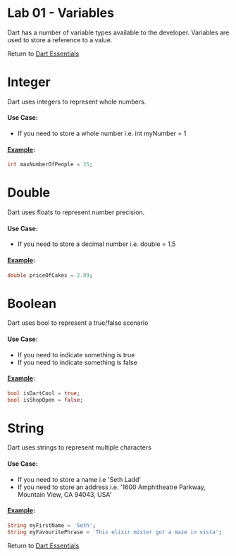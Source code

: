 # Lab 01 - Variables

Dart has a number of variable types available to the developer.
Variables are used to store a reference to a value.

Return to [Dart Essentials](https://github.com/rosera/flutter_workshop/tree/main/dart)

# Integer 

Dart uses integers to represent whole numbers.

#### Use Case:

* If you need to store a whole number i.e. int myNumber = 1

#### [Example](https://github.com/rosera/flutter_workshop/blob/main/dart/lab01/solutions/hello-integer.dart): 
```dart
int maxNumberOfPeople = 35;
```

# Double 

Dart uses floats to represent number precision.

#### Use Case:

* If you need to store a decimal number i.e. double = 1.5 

#### [Example](https://github.com/rosera/flutter_workshop/blob/main/dart/lab01/solutions/hello-double.dart): 
```dart
double priceOfCakes = 2.99;
```

# Boolean 

Dart uses bool to represent a true/false scenario

#### Use Case:

* If you need to indicate something is true 
* If you need to indicate something is false 

#### [Example](https://github.com/rosera/flutter_workshop/blob/main/dart/lab01/solutions/hello-bool.dart): 

```dart
bool isDartCool = true;
bool isShopOpen = false;
```

# String

Dart uses strings to represent multiple characters

#### Use Case:

* If you need to store a name i.e 'Seth Ladd'
* If you need to store an address i.e. '1600 Amphitheatre Parkway, Mountain View, CA 94043, USA'

#### [Example](https://github.com/rosera/flutter_workshop/blob/main/dart/lab01/solutions/hello-string.dart): 

```dart
String myFirstName = 'Seth';
String myFavouritePhrase = 'This elixir mister got a maze in vista';
```


Return to [Dart Essentials](https://github.com/rosera/flutter_workshop/tree/main/dart)
